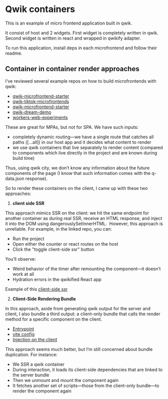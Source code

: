 # Qwik containers

This is an example of micro frontend application built in qwik.

It consist of host and 2 widgets. First widget is completely written in qwik.
Second widget is written in react and wrapped in qwikify adapter.

To run this application, install deps in each microfrontend and follow their readme.

## Container in container render approaches

I’ve reviewed several example repos on how to build microfrontends with qwik:
- [qwik-microfrontend-starter](https://github.com/gioboa/qwik-microfrontend-starter/)
- [qwik-tiktok-microfrontends](https://github.com/gioboa/qwik-tiktok-microfrontends)
- [qwik-microfrontend-starter](https://github.com/gioboa/qwik-microfrontend-starter)
- [qwik-dream-demo](https://github.com/gioboa/qwik-dream-demo)
- [workers-web-experiments](https://github.com/cloudflare/workers-web-experiments)

These are great for MPAs, but not for SPA. We have such inputs:
- completely dynamic routing—we have a single route that catches all paths ([...all]) in our host app and it decides what content to render
- we use qwik containers that live separately to render content (compared to components which live directly in the project and are known during build time)

Thus, using qwik city, we don’t know any information about the future components of the page (I know that such information comes with the q-data.json response).

So to render these containers on the client, I came up with these two approaches:

1. **client side SSR** 

This approach mimics SSR on the client: we hit the same endpoint for another container as during real SSR, receive an HTML response, and inject it into the DOM using dangerouslySetInnerHTML.  However, this approach is unreliable. For example, in the linked repo, you can:
* Run the project
* Open either the counter or react routes on the host
* Click the "toggle client-side ssr" button

You’ll observe:
* Weird behavior of the timer after remounting the component—it doesn’t work at all
* Hydration errors in the qwikified React app

Example of this [client-side ssr](https://github.com/sashkashishka/qwik-containers/blob/main/host/src/components/RemoteContainer/index.tsx#L35)


2. **Client-Side Rendering Bundle**

In this approach, aside from generating qwik output for the server and client, I also bundle a third output: a client-only bundle that calls the render method for a specific component on the client.
- [Entrypoint](https://github.com/sashkashishka/qwik-containers/blob/main/widget-counter/src/widget/client.tsx)
- [vite config](https://github.com/sashkashishka/qwik-containers/blob/main/widget-counter/vite.config.ts#L22)
- [Injection on the client](https://github.com/sashkashishka/qwik-containers/blob/main/host/src/components/RemoteContainer/index.tsx#L106)

This approach seems much better, but I’m still concerned about bundle duplication. For instance:
* We SSR a qwik container
* During interaction, it loads its client-side dependencies that are linked to the server bundle
* Then we unmount and mount the component again
* It fetches another set of scripts—those from the client-only bundle—to render the component again

